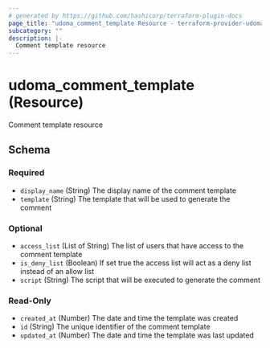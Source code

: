 ```yaml
---
# generated by https://github.com/hashicorp/terraform-plugin-docs
page_title: "udoma_comment_template Resource - terraform-provider-udoma"
subcategory: ""
description: |-
  Comment template resource
---
```


# udoma_comment_template (Resource)

Comment template resource



<!-- schema generated by tfplugindocs -->
## Schema

### Required

- `display_name` (String) The display name of the comment template
- `template` (String) The template that will be used to generate the comment

### Optional

- `access_list` (List of String) The list of users that have access to the comment template
- `is_deny_list` (Boolean) If set true the access list will act as a deny list instead of an allow list
- `script` (String) The script that will be executed to generate the comment

### Read-Only

- `created_at` (Number) The date and time the template was created
- `id` (String) The unique identifier of the comment template
- `updated_at` (Number) The date and time the template was last updated
